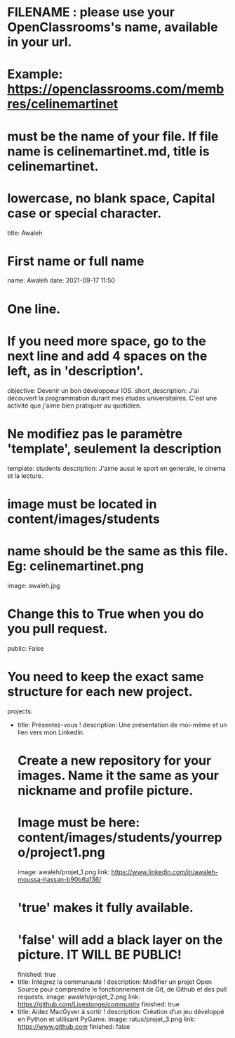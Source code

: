 # FILENAME : please use your OpenClassrooms's name, available in your url.
# Example: https://openclassrooms.com/membres/celinemartinet
# must be the name of your file. If file name is celinemartinet.md, title is celinemartinet.
# lowercase, no blank space, Capital case or special character.
title: Awaleh

# First name or full name
name: Awaleh
date: 2021-09-17 11:50

# One line.
# If you need more space, go to the next line and add 4 spaces on the left, as in 'description'.
objective: Devenir un bon développeur IOS.
short_description: J'ai découvert la programmation durant mes etudes universitaires. C'est une activité que j'aime bien pratiquer au quotidien.

# Ne modifiez pas le paramètre 'template', seulement la description
template: students
description: J'aime aussi le sport en generale, le cinema et la lecture.
    

# image must be located in content/images/students
# name should be the same as this file. Eg: celinemartinet.png
image: awaleh.jpg

# Change this to True when you do you pull request.
public: False

# You need to keep the exact same structure for each new project.
projects:
  - title: Présentez-vous !
    description: Une présentation de moi-même et un lien vers mon LinkedIn.
    # Create a new repository for your images. Name it the same as your nickname and profile picture.
    # Image must be here: content/images/students/yourrepo/project1.png
    image: awaleh/projet_1.png
    link: https://www.linkedin.com/in/awaleh-moussa-hassan-b90b6a136/
    # 'true' makes it fully available.
    # 'false' will add a black layer on the picture. IT WILL BE PUBLIC!
    finished: true
  - title: Intégrez la communauté !
    description: Modifier un projet Open Source pour comprendre le fonctionnement de Git, de Github et des pull requests. 
    image: awaleh/projet_2.png
    link: https://github.com/Livestonge/community
    finished: true
  - title: Aidez MacGyver à sortir !
    description: Création d’un jeu développé en Python et utilisant PyGame.
    image: ratus/projet_3.png
    link: https://www.github.com
    finished: false
